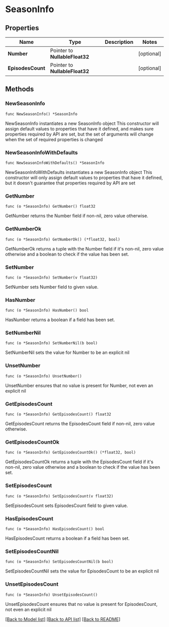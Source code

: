 # SeasonInfo

## Properties

Name | Type | Description | Notes
------------ | ------------- | ------------- | -------------
**Number** | Pointer to **NullableFloat32** |  | [optional] 
**EpisodesCount** | Pointer to **NullableFloat32** |  | [optional] 

## Methods

### NewSeasonInfo

`func NewSeasonInfo() *SeasonInfo`

NewSeasonInfo instantiates a new SeasonInfo object
This constructor will assign default values to properties that have it defined,
and makes sure properties required by API are set, but the set of arguments
will change when the set of required properties is changed

### NewSeasonInfoWithDefaults

`func NewSeasonInfoWithDefaults() *SeasonInfo`

NewSeasonInfoWithDefaults instantiates a new SeasonInfo object
This constructor will only assign default values to properties that have it defined,
but it doesn't guarantee that properties required by API are set

### GetNumber

`func (o *SeasonInfo) GetNumber() float32`

GetNumber returns the Number field if non-nil, zero value otherwise.

### GetNumberOk

`func (o *SeasonInfo) GetNumberOk() (*float32, bool)`

GetNumberOk returns a tuple with the Number field if it's non-nil, zero value otherwise
and a boolean to check if the value has been set.

### SetNumber

`func (o *SeasonInfo) SetNumber(v float32)`

SetNumber sets Number field to given value.

### HasNumber

`func (o *SeasonInfo) HasNumber() bool`

HasNumber returns a boolean if a field has been set.

### SetNumberNil

`func (o *SeasonInfo) SetNumberNil(b bool)`

 SetNumberNil sets the value for Number to be an explicit nil

### UnsetNumber
`func (o *SeasonInfo) UnsetNumber()`

UnsetNumber ensures that no value is present for Number, not even an explicit nil
### GetEpisodesCount

`func (o *SeasonInfo) GetEpisodesCount() float32`

GetEpisodesCount returns the EpisodesCount field if non-nil, zero value otherwise.

### GetEpisodesCountOk

`func (o *SeasonInfo) GetEpisodesCountOk() (*float32, bool)`

GetEpisodesCountOk returns a tuple with the EpisodesCount field if it's non-nil, zero value otherwise
and a boolean to check if the value has been set.

### SetEpisodesCount

`func (o *SeasonInfo) SetEpisodesCount(v float32)`

SetEpisodesCount sets EpisodesCount field to given value.

### HasEpisodesCount

`func (o *SeasonInfo) HasEpisodesCount() bool`

HasEpisodesCount returns a boolean if a field has been set.

### SetEpisodesCountNil

`func (o *SeasonInfo) SetEpisodesCountNil(b bool)`

 SetEpisodesCountNil sets the value for EpisodesCount to be an explicit nil

### UnsetEpisodesCount
`func (o *SeasonInfo) UnsetEpisodesCount()`

UnsetEpisodesCount ensures that no value is present for EpisodesCount, not even an explicit nil

[[Back to Model list]](../README.md#documentation-for-models) [[Back to API list]](../README.md#documentation-for-api-endpoints) [[Back to README]](../README.md)



